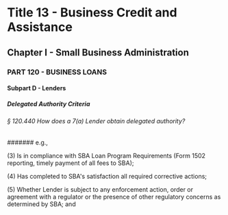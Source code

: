 
# Title 13 - Business Credit and Assistance
## Chapter I - Small Business Administration
### PART 120 - BUSINESS LOANS
#### Subpart D - Lenders
##### Delegated Authority Criteria
###### § 120.440 How does a 7(a) Lender obtain delegated authority?
####### e.g.,

(3) Is in compliance with SBA Loan Program Requirements (Form 1502 reporting, timely payment of all fees to SBA);

(4) Has completed to SBA's satisfaction all required corrective actions;

(5) Whether Lender is subject to any enforcement action, order or agreement with a regulator or the presence of other regulatory concerns as determined by SBA; and
